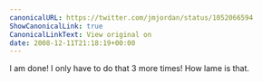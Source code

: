 ```yaml
---
canonicalURL: https://twitter.com/jmjordan/status/1052066594
ShowCanonicalLink: true
CanonicalLinkText: View original on
date: 2008-12-11T21:18:19+00:00
---
```

I am done! I only have to do that 3 more times! How lame is that.